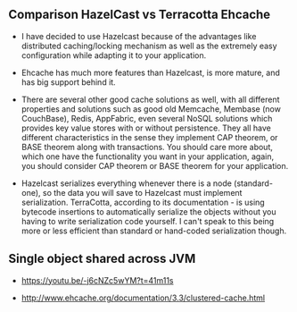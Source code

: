 ## Comparison HazelCast vs Terracotta Ehcache

- I have decided to use Hazelcast because of the advantages like distributed caching/locking mechanism as well
as the extremely easy configuration while adapting it to your application.

- Ehcache has much more features than Hazelcast, is more mature, and has big support behind it.

- There are several other good cache solutions as well, with all different properties and solutions such as good old 
Memcache, Membase (now CouchBase), Redis, AppFabric, even several NoSQL solutions which provides key value stores with or without 
persistence. They all have different characteristics in the sense they implement CAP theorem, or BASE theorem along with transactions.
You should care more about, which one have the functionality you want in your application, again, you should consider CAP theorem or 
BASE theorem for your application.

- Hazelcast serializes everything whenever there is a node (standard-one), so the data you will save to Hazelcast must implement serialization.
TerraCotta, according to its documentation - is using bytecode insertions to automatically serialize the objects without you having to write 
serialization code yourself. I can't speak to this being more or less efficient than standard or hand-coded serialization though.


## Single object shared across JVM

- https://youtu.be/-j6cNZc5wYM?t=41m11s

- http://www.ehcache.org/documentation/3.3/clustered-cache.html